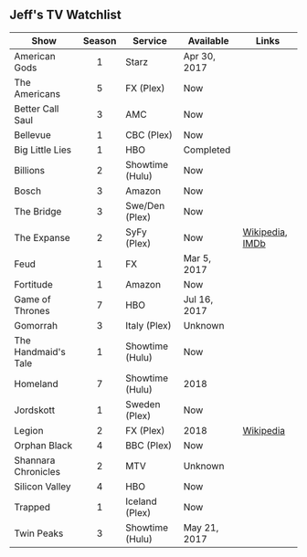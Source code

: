 ## Jeff's TV Watchlist

| Show                | Season         | Service           | Available    | Links         |
| ------------------- | :------------: | ----------------- | ------------ | ------------- |
| American Gods       | 1              | Starz             | Apr 30, 2017 |
| The Americans       | 5              | FX (Plex)         | Now          |
| Better Call Saul    | 3              | AMC               | Now          |
| Bellevue            | 1              | CBC (Plex)        | Now          |
| Big Little Lies     | 1              | HBO               | Completed    |
| Billions            | 2              | Showtime (Hulu)   | Now          |
| Bosch               | 3              | Amazon            | Now          |
| The Bridge          | 3              | Swe/Den (Plex)    | Now          |
| The Expanse         | 2              | SyFy (Plex)       | Now          | [Wikipedia](https://en.wikipedia.org/wiki/The_Expanse_(TV_series)), [IMDb](http://www.imdb.com/title/tt3230854/) |
| Feud                | 1              | FX                | Mar  5, 2017 |
| Fortitude           | 1              | Amazon            | Now          |
| Game of Thrones     | 7              | HBO               | Jul 16, 2017 |
| Gomorrah            | 3              | Italy (Plex)      | Unknown      |
| The Handmaid's Tale | 1              | Showtime (Hulu)   | Now          |
| Homeland            | 7              | Showtime (Hulu)   | 2018         |
| Jordskott           | 1              | Sweden (Plex)     | Now          |
| Legion              | 2              | FX (Plex)         | 2018         | [Wikipedia](https://en.wikipedia.org/wiki/Legion_(TV_series))
| Orphan Black        | 4              | BBC (Plex)        | Now          |
| Shannara Chronicles | 2              | MTV               | Unknown      |
| Silicon Valley      | 4              | HBO               | Now          |
| Trapped             | 1              | Iceland (Plex)    | Now          |
| Twin Peaks          | 3              | Showtime (Hulu)   | May 21, 2017 | 

